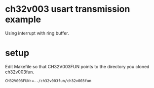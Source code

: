 # ch32v003 usart transmission example

Using interrupt with ring buffer.

# setup

Edit Makefile so that CH32V003FUN points to the directory you cloned [ch32v003fun](https://github.com/cnlohr/ch32v003fun).

    CH32V003FUN:=../ch32v003fun/ch32v003fun
